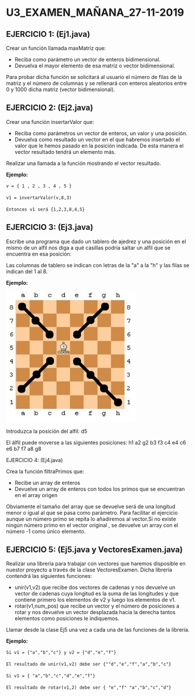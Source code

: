 # U3_EXAMEN_MAÑANA_27-11-2019

EJERCICIO 1: (Ej1.java)
------------

Crear un función llamada maxMatriz que:

* Reciba como parámetro un vector de enteros bidimensional.
* Devuelva el mayor elemento de esa matríz o vector bidimensional.

Para probar dicha función se solicitará al usuario el número de filas de la matriz y el número de columnas y se rellenará con enteros aleatorios entre 0 y 1000 dicha matriz (vector bidimensional).

EJERCICIO 2: (Ej2.java)
------------

Crear una función insertarValor que:

* Reciba como parámetros un vector de enteros, un valor y una posición.
* Devuelva como resultado un vector en el que habremos insertado el valor que le hemos pasado en la posición indicada. De esta manera el vector resultado tendrá un elemento más.

Realizar una llamada a la función mostrando el vector resultado.

**Ejemplo:**
```
v = { 1 , 2 , 3 , 4 , 5 }

v1 = invertarValor(v,8,3)

Entonces v1 será {1,2,3,8,4,5}
```

EJERCICIO 3: (Ej3.java)
------------

Escribe una programa que dado un tablero de ajedrez y una posición en el mismo de un alfil nos diga a qué casillas podría saltar un alfil que se encuentra en esa posición:

Las columnas de tablero se indican con letras de la "a" a la "h" y las filas se indican del 1 al 8.

**Ejemplo:**

![ej3](img/ej3.png)

Introduzca la posición del alfil: d5

El álfil puede moverse a las siguientes posiciones:
h1 a2 g2 b3 f3 c4 e4 c6 e6 b7 f7 a8 g8

EJERCICIO 4: (Ej4.java)

Crea la función filtraPrimos que:

* Recibe un array de enteros
* Devuelve un array de enteros con todos los primos que se encuentran en el array origen

Obviamente el tamaño del array  que se devuelve será de una longitud menor o igual al que se pasa como parámetro. Para facilitar el ejercicio aunque un número primo se repita lo añadiremos al vector.Si no existe ningún número primo en el vector original , se devuelve un array con el número -1 como único elemento.

EJERCICIO 5: (Ej5.java y VectoresExamen.java)
------------

Realizar una librería para trabajar con vectores que haremos disposible en nuestor proyecto a través de la clase VectoresExamen. Dicha librería contendrá las siguientes funciones:

* unir(v1,v2) que recibe dos vectores de cadenas y nos devuelve un vector de cadenas cuya longitud es la suma de las longitudes y que contiene primero los elementos de v2 y luego los elementos de v1.
* rotar(v1,num_pos) que recibe un vector y el número de posiciones a rotar y nos devuelve un vector desplazada hacia la derecha tantos elementos como posiciones le indiquemos.

Llamar desde la clase Ej5 una vez a cada una de las funciones de la librería.

**Ejemplo:**
```
Si v1 = {"a","b","c"} y v2 = {"d","e","f"}

El resultado de unir(v1,v2) debe ser {""d","e","f","a","b","c"}

Si v1 = { "a","b","c","d","e","f"}

El resultado de rotar(v1,2) debe ser { "e","f" "a","b","c","d"}
```